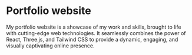 # Portfolio website

My portfolio website is a showcase of my work and skills, brought to life with cutting-edge web technologies. It seamlessly combines the power of React, Three.js, and Tailwind CSS to provide a dynamic, engaging, and visually captivating online presence.
